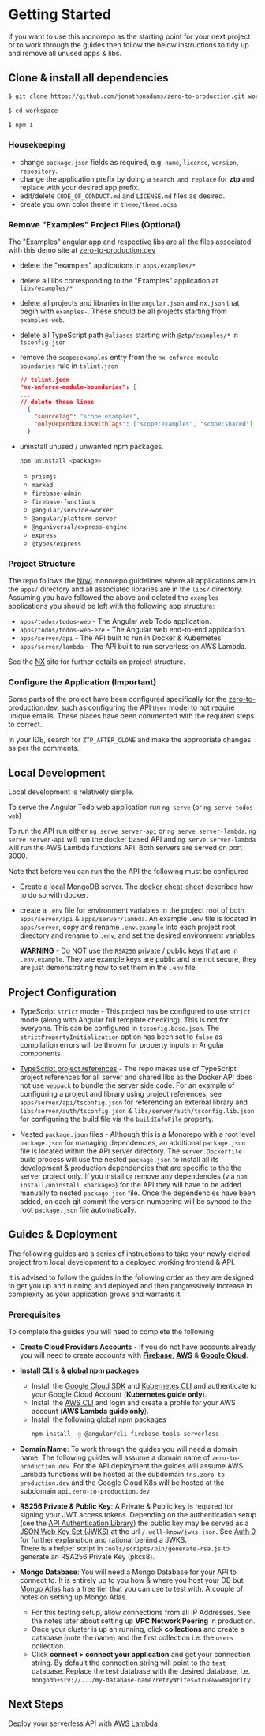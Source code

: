 # Getting Started

If you want to use this monorepo as the starting point for your next project or to work through the guides then follow the below instructions to tidy up and remove all unused apps & libs.

## Clone & install all dependencies

```bash
$ git clone https://github.com/jonathonadams/zero-to-production.git workspace

$ cd workspace

$ npm i
```

### Housekeeping

- change `package.json` fields as required, e.g. `name`, `license`, `version`, `repository`.
- change the application prefix by doing a `search and replace` for **ztp** and replace with your desired app prefix.
- edit/delete `CODE_OF_CONDUCT.md` and `LICENSE.md` files as desired.
- create you own color theme in `theme/theme.scss`

### Remove "Examples" Project Files (Optional)

The "Examples" angular app and respective libs are all the files
associated with this demo site at [zero-to-production.dev]

- delete the "examples" applications in `apps/examples/*`
- delete all libs corresponding to the "Examples" application at `libs/examples/*`
- delete all projects and libraries in the `angular.json` and `nx.json` that begin with `examples-`. These should be all projects starting from `examples-web`.
- delete all TypeScript path `@aliases` starting with `@ztp/examples/*` in `tsconfig.json`
- remove the `scope:examples` entry from the `nx-enforce-module-boundaries` rule in `tslint.json`

  ```json
  // tslint.json
  "nx-enforce-module-boundaries": [
  ...
  // delete these lines
    {
      "sourceTag": "scope:examples",
      "onlyDependOnLibsWithTags": ["scope:examples", "scope:shared"]
    }
  ```

- uninstall unused / unwanted npm packages.

  ```bash
  npm uninstall <package>
  ```

  - `prismjs`
  - `marked`
  - `firebase-admin`
  - `firebase-functions`
  - `@angular/service-worker`
  - `@angular/platform-server`
  - `@nguniversal/express-engine`
  - `express`
  - `@types/express`

### Project Structure

The repo follows the [Nrwl] monorepo guidelines where all applications are in the `apps/` directory and all associated libraries are in the `libs/` directory. Assuming you have followed the above and deleted the `examples` applications you should be left with the following app structure:

- `apps/todos/todos-web` - The Angular web Todo application.
- `apps/todos/todos-web-e2e` - The Angular web end-to-end application.
- `apps/server/api` - The API built to run in Docker & Kubernetes
- `apps/server/lambda` - The API built to run serverless on AWS Lambda.

See the [NX] site for further details on project structure.

### Configure the Application (Important)

Some parts of the project have been configured specifically for the [zero-to-production.dev], such as configuring the API `User` model to not require unique emails. These places have been commented with the required steps to correct.

In your IDE, search for `ZTP_AFTER_CLONE` and make the appropriate changes as per the comments.

## Local Development

Local development is relatively simple.

To serve the Angular Todo web application run `ng serve` (or `ng serve todos-web`)

To run the API run either `ng serve server-api` or `ng serve server-lambda`. `ng serve server-api` will run the docker based API and `ng serve server-lambda` will run the AWS Lambda functions API. Both servers are served on port 3000.

Note that before you can run the the API the following must be configured

- Create a local MongoDB server. The [docker cheat-sheet] describes how to do so with docker.
- create a `.env` file for environment variables in the project root of both `apps/server/api` & `apps/server/lambda`. An example `.env` file is located in `apps/server`, copy and rename `.env.example` into each project root directory and rename to `.env`, and set the desired environment variables.

  **WARNING** - Do NOT use the `RSA256` private / public keys that are in `.env.example`. They are example keys are public and are not secure, they are just demonstrating how to set them in the `.env` file.

## Project Configuration

- TypeScript `strict` mode - This project has be configured to use `strict` mode (along with Angular full template checking). This is not for everyone. This can be configured in `tsconfig.base.json`. The `strictPropertyInitialization` option has been set to `false` as compilation errors will be thrown for property inputs in Angular components.

- [TypeScript project references] - The repo makes use of TypeScript project references for all server and shared libs as the Docker API does not use `webpack` to bundle the server side code. For an example of configuring a project and library using project references, see `apps/server/api/tsconfig.json` for referencing an external library and `libs/server/auth/tsconfig.json` & `libs/server/auth/tsconfig.lib.json` for configuring the build file via the `buildInfoFile` property.

- Nested `package.json` files - Although this is a Monorepo with a root level `package.json` for managing dependencies, an additional `package.json` file is located within the API server directory. The `server.Dockerfile` build process will use the nested `package.json` to install all its development & production dependencies that are specific to the the server project only. If you install or remove any dependencies (via `npm install/uninstall <package>`) for the API they will have to be added manually to nested `package.json` file. Once the dependencies have been added, on each git commit the version numbering will be synced to the root `package.json` file automatically.

## Guides & Deployment

The following guides are a series of instructions to take your newly cloned project from local development to a deployed working frontend & API.

It is advised to follow the guides in the following order as they are designed to get you up and running and deployed and then progressively increase in complexity as your application grows and warrants it.

### Prerequisites

To complete the guides you will need to complete the following

- **Create Cloud Providers Accounts** - If you do not have accounts already you will need to create accounts with **[Firebase]**, **[AWS]** & **[Google Cloud]**.

- **Install CLI's & global npm packages**

  - Install the [Google Cloud SDK] and [Kubernetes CLI] and authenticate to your Google Cloud Account (**Kubernetes guide only**).
  - Install the [AWS CLI] and login and create a profile for your AWS account (**AWS Lambda guide only**).
  - Install the following global npm packages
    ```bash
    npm install -g @angular/cli firebase-tools serverless
    ```

- **Domain Name**: To work through the guides you will need a domain name. The following guides will assume a domain name of `zero-to-production.dev`. For the API deployment the guides will assume AWS Lambda functions will be hosted at the subdomain `fns.zero-to-production.dev` and the Google Cloud K8s will be hosted at the subdomain `api.zero-to-production.dev`

* **RS256 Private & Public Key**: A Private & Public key is required for signing your JWT access tokens. Depending on the authentication setup (see the [API Authentication Library]) the public key may be served as a [JSON Web Key Set (JWKS)] at the url `/.well-know/jwks.json`. See [Auth 0] for further explanation and rational behind a JWKS.  
  There is a helper script in `tools/scripts/bin/generate-rsa.js` to generate an RSA256 Private Key (pkcs8).

* **Mongo Database**: You will need a Mongo Database for your API to connect to. It is entirely up to you how & where you host your DB but [Mongo Atlas] has a free tier that you can use to test with. A couple of notes on setting up Mongo Atlas.

  - For this testing setup, allow connections from all IP Addresses. See the notes later about setting up **VPC Network Peering** in production.
  - Once your cluster is up an running, click **collections** and create a database (note the name) and the first collection i.e. the `users` collection.
  - Click **connect > connect your application** and get your connection string. By default the connection string will point to the `test` database. Replace the test database with the desired database, i.e. `mongodb+srv://.../my-database-name?retryWrites=true&w=majority`

## Next Steps

Deploy your serverless API with [AWS Lambda]

[zero-to-production.dev]: https://zero-to-production.dev
[docker cheat-sheet]: https://github.com/jonathonadams/zero-to-production/docker/DOCKER_CHEAT_SHEET.md
[typescript project references]: https://www.typescriptlang.org/docs/handbook/project-references.html
[google cloud sdk]: https://cloud.google.com/sdk
[kubernetes cli]: https://kubernetes.io/docs/reference/kubectl
[aws cli]: https://docs.aws.amazon.com/cli/latest/userguide/indstall-cliv2.html
[mongo atlas]: https://www.mongodb.com/cloud/atlas
[api authentication library]: https://github.com/jonathonadams/zero-to-production/libs/server/auth/README.md
[json web key set (jwks)]: https://tools.ietf.org/html/rfc7517
[auth 0]: https://auth0.com/docs/tokens/concepts/jwks
[nrwl]: https://nrwl.io
[nx]: https://nx.dev
[firebase]: https://firebase.google.com
[google cloud]: https://cloud.google.com
[aws]: https://aws.amazon.com/
[aws lambda]: https://zero-to-production/guides/guides/aws-lambda

<!-- - Deploy your serverless API with [AWS Lambda]
- Deploy you Angular app with [Firebase Hosting]
- Add server side rendering to your Angular app with [Angular Universal & Firebase Functions]
- Migrate your API from serverless functions to a Kubernetes Cluster with [Google Cloud Kubernetes] -->

<!-- [firebase hosting]: https://zero-to-production/guides/guides/firebase-hosting -->
<!--
[angular universal & firebase functions]: https://zero-to-production/guides/ssr-firebase-functions -->
<!-- [google cloud kubernetes]: https://zero-to-production/guides/google-cloud-k8s -->
